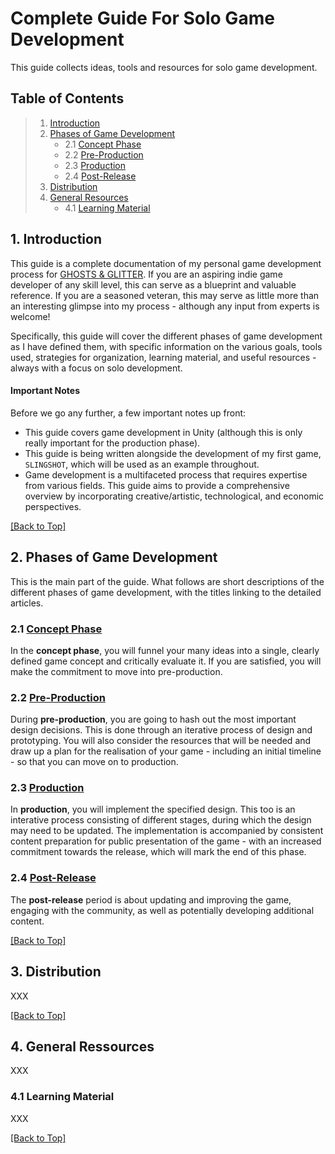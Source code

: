 # Complete Guide For Solo Game Development

This guide collects ideas, tools and resources for solo game development.

<a name="toc"></a>
## Table of Contents

> 1. [Introduction](#introduction)
> 2. [Phases of Game Development](#phases)
>    - 2.1 [Concept Phase](#concept-phase)
>    - 2.2 [Pre-Production](#pre-production)
>    - 2.3 [Production](#production)
>    - 2.4 [Post-Release](#post-release)
> 3. [Distribution](#distribution)
> 4. [General Resources](#gneral-resources)
>    - 4.1 [Learning Material](#learning-material)

<a name="introduction"></a>
## 1. Introduction

This guide is a complete documentation of my personal game development process for [GHOSTS & GLITTER](https://www.youtube.com/@ghostsnglitter). If you are an aspiring indie game developer of any skill level, this can serve as a blueprint and valuable reference. If you are a seasoned veteran, this may serve as little more than an interesting glimpse into my process - although any input from experts is welcome!

Specifically, this guide will cover the different phases of game development as I have defined them, with specific information on the various goals, tools used, strategies for organization, learning material, and useful resources - always with a focus on solo development.

<a name="important-notes"></a>
#### Important Notes

Before we go any further, a few important notes up front:
- This guide covers game development in Unity (although this is only really important for the production phase).
- This guide is being written alongside the development of my first game, `SLINGSHOT`, which will be used as an example throughout.
- Game development is a multifaceted process that requires expertise from various fields. This guide aims to provide a comprehensive overview by incorporating creative/artistic, technological, and economic perspectives.

[[Back to Top]](#complete-guide-for-solo-game-development)

<a name="phases"></a>
## 2. Phases of Game Development

This is the main part of the guide. What follows are short descriptions of the different phases of game development, with the titles linking to the detailed articles.

<a name="concept-phase"></a>
### 2.1 [Concept Phase](1_ConceptPhase.md/#concept-phase)

In the **concept phase**, you will funnel your many ideas into a single, clearly defined game concept and critically evaluate it. If you are satisfied, you will make the commitment to move into pre-production.

<a name="pre-production"></a>
### 2.2 [Pre-Production](2_PreProduction.md/#pre-production)

During **pre-production**, you are going to hash out the most important design decisions. This is done through an iterative process of design and prototyping. You will also consider the resources that will be needed and draw up a plan for the realisation of your game - including an initial timeline - so that you can move on to production.

<a name="production"></a>
### 2.3 [Production](3_Production.md/#production)

In **production**, you will implement the specified design. This too is an interative process consisting of different stages, during which the design may need to be updated. The implementation is accompanied by consistent content preparation for public presentation of the game - with an increased commitment towards the release, which will mark the end of this phase.

<a name="post-release"></a>
### 2.4 [Post-Release](4_PostRelease.md/#post-release)

The **post-release** period is about updating and improving the game, engaging with the community, as well as potentially developing additional content.

[[Back to Top]](#complete-guide-for-solo-game-development)

<a name="distribution"></a>
## 3. Distribution

XXX

[[Back to Top]](#complete-guide-for-solo-game-development)

<a name="general-ressources"></a>
## 4. General Ressources

XXX

<a name="learning-material"></a>
### 4.1 Learning Material

XXX

[[Back to Top]](#complete-guide-for-solo-game-development)